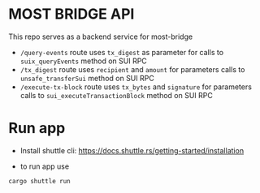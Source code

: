 # MOST BRIDGE API

This repo serves as a backend service for most-bridge

- `/query-events` route uses `tx_digest` as parameter for calls to `suix_queryEvents` method on SUI RPC
- `/tx_digest` route uses `recipient` and `amount` for parameters calls to `unsafe_transferSui` method on SUI RPC
- `/execute-tx-block` route uses `tx_bytes` and `signature` for parameters calls to `sui_executeTransactionBlock` method on SUI RPC

# Run app

- Install shuttle cli: https://docs.shuttle.rs/getting-started/installation

- to run app use

```bash
cargo shuttle run
```
